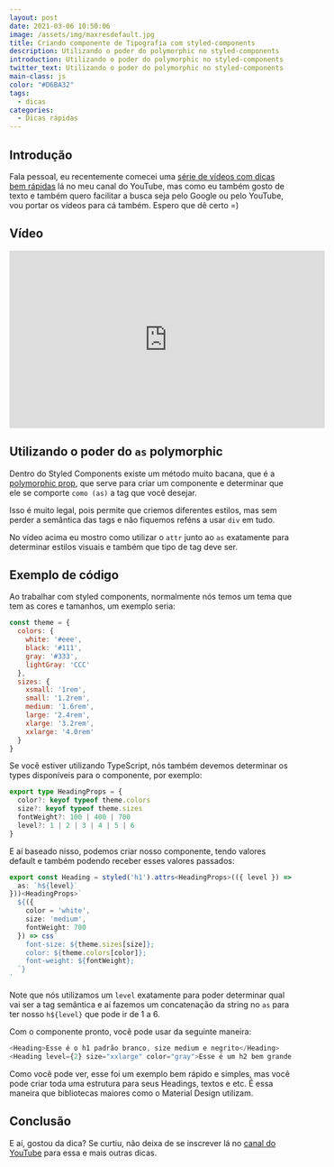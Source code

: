 ```yaml
---
layout: post
date: 2021-03-06 10:50:06
image: /assets/img/maxresdefault.jpg
title: Criando componente de Tipografia com styled-components
description: Utilizando o poder do polymorphic no styled-components
introduction: Utilizando o poder do polymorphic no styled-components
twitter_text: Utilizando o poder do polymorphic no styled-components
main-class: js
color: "#D6BA32"
tags:
  - dicas
categories:
  - Dicas rápidas
---
```

## Introdução

Fala pessoal, eu recentemente comecei uma [série de vídeos com dicas bem rápidas](https://www.youtube.com/watch?v=1dNNL95BsJE&list=PLlAbYrWSYTiOviR_zL01FMa-kWEMDIjeO) lá no meu canal do YouTube, mas como eu também gosto de texto e também quero facilitar a busca seja pelo Google ou pelo YouTube, vou portar os vídeos para cá também. Espero que dê certo =)

## Vídeo

<iframe width="560" height="315" src="https://www.youtube.com/embed/2bqMX2in9AY" frameborder="0" allow="accelerometer; autoplay; clipboard-write; encrypted-media; gyroscope; picture-in-picture" allowfullscreen></iframe>

## Utilizando o poder do `as` polymorphic

Dentro do Styled Components existe um método muito bacana, que é a [polymorphic prop](https://styled-components.com/docs/api#as-polymorphic-prop), que serve para criar um componente e determinar que ele se comporte `como (as)` a tag que você desejar.

Isso é muito legal, pois permite que criemos diferentes estilos, mas sem perder a semântica das tags e não fiquemos reféns a usar `div` em tudo.

No vídeo acima eu mostro como utilizar o `attr` junto ao `as` exatamente para determinar estilos visuais e também que tipo de tag deve ser.

## Exemplo de código

Ao trabalhar com styled components, normalmente nós temos um tema que tem as cores e tamanhos, um exemplo seria:

```javascript
const theme = {
  colors: {
    white: '#eee',
    black: '#111',
    gray: '#333',
    lightGray: 'CCC'
  },
  sizes: {
    xsmall: '1rem',
    small: '1.2rem',
    medium: '1.6rem',
    large: '2.4rem',
    xlarge: '3.2rem',
    xxlarge: '4.0rem'
  }
}
```

Se você estiver utilizando TypeScript, nós também devemos determinar os types disponíveis para o componente, por exemplo:

```typescript
export type HeadingProps = {
  color?: keyof typeof theme.colors
  size?: keyof typeof theme.sizes
  fontWeight?: 100 | 400 | 700
  level?: 1 | 2 | 3 | 4 | 5 | 6
}
```

E aí baseado nisso, podemos criar nosso componente, tendo valores default e também podendo receber esses valores passados:

```typescript
export const Heading = styled('h1').attrs<HeadingProps>(({ level }) => ({
  as: `h${level}`
}))<HeadingProps>`
  ${({
    color = 'white',
    size: 'medium',
    fontWeight: 700
  }) => css`
    font-size: ${theme.sizes[size]};
    color: ${theme.colors[color]};
    font-weight: ${fontWeight};
  `}
`
```

Note que nós utilizamos um `level` exatamente para poder determinar qual vai ser a tag semântica e aí fazemos um concatenação da string no `as`  para ter nosso `h${level}` que pode ir de 1 a 6.

Com o componente pronto, você pode usar da seguinte maneira:

```javascript
<Heading>Esse é o h1 padrão branco, size medium e negrito</Heading>
<Heading level={2} size="xxlarge" color="gray">Esse é um h2 bem grande e cinza</Heading>
```

Como você pode ver, esse foi um exemplo bem rápido e simples, mas você pode criar toda uma estrutura para seus Headings, textos e etc. É essa maneira que bibliotecas maiores como o Material Design utilizam.

## Conclusão

E aí, gostou da dica? Se curtiu, não deixa de se inscrever lá no [canal do YouTube](https://www.youtube.com/WillianJustenCursos/) para essa e mais outras dicas.
